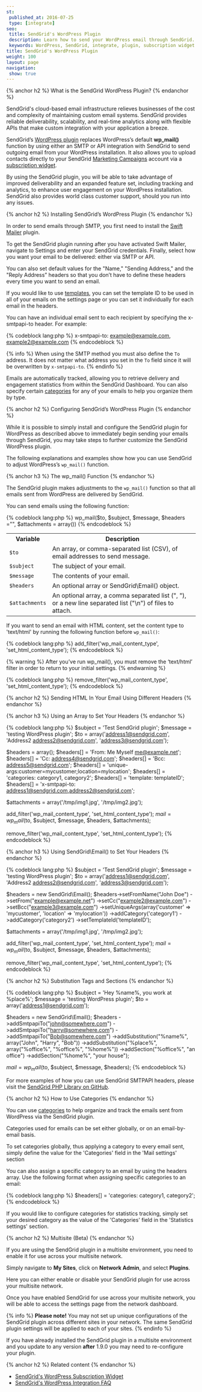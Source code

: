 ```yaml
---
st:
 published_at: 2016-07-25
 type: [integrate]
seo:
 title: SendGrid's WordPress Plugin
 description: Learn how to send your WordPress email through SendGrid.
 keywords: WordPress, SendGrid, integrate, plugin, subscription widget
title: SendGrid's WordPress Plugin
weight: 100
layout: page
navigation:
 show: true
---
```

{% anchor h2 %}
What is the SendGrid WordPress Plugin?
{% endanchor %}

SendGrid's cloud-based email infrastructure relieves businesses of the cost and complexity of maintaining custom email systems. SendGrid provides reliable deliverability, scalability, and real-time analytics along with flexible APIs that make custom integration with your application a breeze.

SendGrid’s [WordPress plugin](https://wordpress.org/plugins/sendgrid-email-delivery-simplified/) replaces WordPress’s default **wp_mail()** function by using either an SMTP or API integration with SendGrid to send outgoing email from your WordPress installation. It also allows you to upload contacts directly to your SendGrid [Marketing Campaigns]({{root_url}}/User_Guide/Marketing_Campaigns/index.html) account via a [subscription widget]({{root_url}}/Integrate/Tutorials/WordPress/subscription_widget.html).

By using the SendGrid plugin, you will be able to take advantage of improved deliverability and an expanded feature set, including tracking and analytics, to enhance user engagement on your WordPress installation. SendGrid also provides world class customer support, should you run into any issues.

{% anchor h2 %}
Installing SendGrid’s WordPress Plugin
{% endanchor %}

In order to send emails through SMTP, you first need to install the [Swift Mailer](https://wordpress.org/plugins/swift-mailer/) plugin.

To get the SendGrid plugin running after you have activated Swift Mailer, navigate to Settings and enter your SendGrid credentials. Finally, select how you want your email to be delivered: either via SMTP or API.

You can also set default values for the "Name," "Sending Address," and the "Reply Address” headers so that you don’t have to define these headers every time you want to send an email.

If you would like to use [templates]({{root_url}}/User_Guide/Transactional_Templates/index.html), you can set the template ID to be used in all of your emails on the settings page or you can set it individually for each email in the headers.

You can have an individual email sent to each recipient by specifying the x-smtpapi-to header. For example:

{% codeblock lang:php %}
x-smtpapi-to: example@example.com, example2@example.com
{% endcodeblock %}

{% info %}
When using the SMTP method you must also define the `To` address. It does not matter what address you set in the `To` field since it will be overwritten by `x-smtpapi-to`.
{% endinfo %}

Emails are automatically tracked, allowing you to retrieve delivery and engagement statistics from within the SendGrid Dashboard. You can also specify certain [categories](#-How-to-Use-Categories) for any of your emails to help you organize them by type.

{% anchor h2 %}
Configuring SendGrid’s WordPress Plugin
{% endanchor %}

While it is possible to simply install and configure the SendGrid plugin for WordPress as described above to immediately begin sending your emails through SendGrid, you may take steps to further customize the SendGrid WordPress plugin.

The following explanations and examples show how you can use SendGrid to adjust WordPress’s `wp_mail()` function.

{% anchor h3 %}
The wp_mail() Function
{% endanchor %}

The SendGrid plugin makes adjustments to the `wp_mail()` function so that all emails sent from WordPress are delivered by SendGrid.

You can send emails using the following function:

{% codeblock lang:php %}
wp_mail($to, $subject, $message, $headers ="", $attachments = array())
{% endcodeblock %}

<table class="table">
  <tr><th>Variable</th><th>Description</th></tr>
  <tr><td><code>$to</code></td><td>An array, or comma-separated list (CSV), of email addresses to send message.</td></tr>
  <tr><td><code>$subject</code></td><td>The subject of your email.</td></tr>
  <tr><td><code>$message</code></td><td>The contents of your email.</td></tr>
  <tr><td><code>$headers</code></td><td>An optional array or SendGrid\Email() object.</td></tr>
  <tr><td><code>$attachments</code></td><td>An optional array, a comma separated list (", "), or a new line separated list ("\n") of files to attach.</td></tr>
</table>

If you want to send an email with HTML content, set the content type to 'text/html' by running the following function before `wp_mail()`:

{% codeblock lang:php %}
add_filter('wp_mail_content_type', 'set_html_content_type');
{% endcodeblock %}

{% warning %}
After you’ve run wp_mail(), you must remove the ‘text/html’ filter in order to return to your initial settings.
{% endwarning %}

{% codeblock lang:php %}
remove_filter('wp_mail_content_type', 'set_html_content_type');
{% endcodeblock %}

{% anchor h2 %}
Sending HTML In Your Email Using Different Headers
{% endanchor %}

{% anchor h3 %}
Using an Array to Set Your Headers
{% endanchor %}

{% codeblock lang:php %}
$subject = 'Test SendGrid plugin';
$message = 'testing WordPress plugin';
$to = array('address1@sendgrid.com', 'Address2 <address2@sendgrid.com>', 'address3@sendgrid.com');

$headers = array();
$headers[] = 'From: Me Myself <me@example.net>';
$headers[] = 'Cc: address4@sendgrid.com';
$headers[] = 'Bcc: address5@sendgrid.com';
$headers[] = 'unique-args:customer=mycustomer;location=mylocation';
$headers[] = 'categories: category1, category2';
$headers[] = 'template: templateID';
$headers[] = 'x-smtpapi-to: address1@sendgrid.com,address2@sendgrid.com';

$attachments = array('/tmp/img1.jpg', '/tmp/img2.jpg');

add_filter('wp_mail_content_type', 'set_html_content_type');
$mail = wp_mail($to, $subject, $message, $headers, $attachments);

remove_filter('wp_mail_content_type', 'set_html_content_type');
{% endcodeblock %}

{% anchor h3 %}
Using SendGrid\Email() to Set Your Headers
{% endanchor %}

{% codeblock lang:php %}
$subject = 'Test SendGrid plugin';
$message = 'testing WordPress plugin';
$to = array('address1@sendgrid.com', 'Address2 <address2@sendgrid.com>', 'address3@sendgrid.com');

$headers = new SendGrid\Email();
$headers->setFromName("John Doe")
        ->setFrom("example@example.net")
        ->setCc("example2@example.com")
        ->setBcc("example3@example.com")
        ->setUniqueArgs(array('customer' => 'mycustomer', 'location' => 'mylocation'))
        ->addCategory('category1')
        ->addCategory('category2')
        ->setTemplateId('templateID');

$attachments = array('/tmp/img1.jpg', '/tmp/img2.jpg');

add_filter('wp_mail_content_type', 'set_html_content_type');
$mail = wp_mail($to, $subject, $message, $headers, $attachments);

remove_filter('wp_mail_content_type', 'set_html_content_type');
{% endcodeblock %}

{% anchor h2 %}
Substitution Tags and Sections
{% endanchor %}

{% codeblock lang:php %}
$subject = 'Hey %name%, you work at %place%';
$message = 'testing WordPress plugin';
$to = array('address1@sendgrid.com');

$headers = new SendGrid\Email();
$headers
    ->addSmtpapiTo("john@somewhere.com")
    ->addSmtpapiTo("harry@somewhere.com")
    ->addSmtpapiTo("Bob@somewhere.com")
    ->addSubstitution("%name%", array("John", "Harry", "Bob"))
    ->addSubstitution("%place%", array("%office%", "%office%", "%home%"))
    ->addSection("%office%", "an office")
    ->addSection("%home%", "your house");

$mail = wp_mail($to, $subject, $message, $headers);
{% endcodeblock %}

For more examples of how you can use SendGrid SMTPAPI headers, please visit the [SendGrid PHP Library on GitHub](https://github.com/sendgrid/sendgrid-php#smtpapi).

{% anchor h2 %}
How to Use Categories
{% endanchor %}

You can use [categories]({{root_url}}/User_Guide/Statistics/categories.html) to help organize and track the emails sent from WordPress via the SendGrid plugin.

Categories used for emails can be set either globally, or on an email-by-email basis.

To set categories globally, thus applying a category to every email sent, simply define the value for the 'Categories' field in the 'Mail settings' section

You can also assign a specific category to an email by using the headers array. Use the following format when assigning specific categories to an email:

{% codeblock lang:php %}
$headers[] = 'categories: category1, category2';
{% endcodeblock %}

If you would like to configure categories for statistics tracking, simply set your desired category as the value of the 'Categories' field in the 'Statistics settings' section.

{% anchor h2 %}
Multisite (Beta)
{% endanchor %}

If you are using the SendGrid plugin in a multisite environment, you need to enable it for use across your multisite network.

Simply navigate to **My Sites**, click on **Network Admin**, and select **Plugins**.

Here you can either enable or disable your SendGrid plugin for use across your multisite network.

Once you have enabled SendGrid for use across your multisite network, you will be able to access the settings page from the network dashboard.

{% info %}
**Please note!** You may not set up unique configurations of the SendGrid plugin across different sites in your network. The same SendGrid plugin settings will be applied to each of your sites.
{% endinfo %}

If you have already installed the SendGrid plugin in a multisite environment and you update to any version **after** 1.9.0 you may need to re-configure your plugin.

{% anchor h2 %}
Related content
{% endanchor %}
* [SendGrid's WordPress Subscription Widget]({{root_url}}/Integrate/Tutorials/WordPress/subscription_widget.html)
* [SendGrid's WordPress Integration FAQ]({{root_url}}/Integrate/Tutorials/WordPress/wordpress_integration_faq.html)
